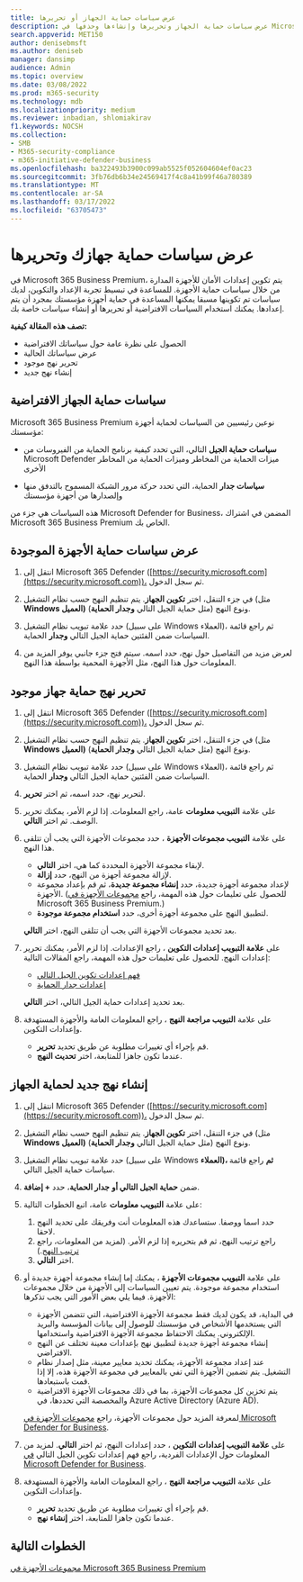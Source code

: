 ```yaml
---
title: عرض سياسات حماية الجهاز أو تحريرها
description: عرض سياسات حماية الجهاز وتحريرها وإنشاءها وحذفها في Microsoft 365 Business Premium
search.appverid: MET150
author: denisebmsft
ms.author: deniseb
manager: dansimp
audience: Admin
ms.topic: overview
ms.date: 03/08/2022
ms.prod: m365-security
ms.technology: mdb
ms.localizationpriority: medium
ms.reviewer: inbadian, shlomiakirav
f1.keywords: NOCSH
ms.collection:
- SMB
- M365-security-compliance
- m365-initiative-defender-business
ms.openlocfilehash: ba322493b3900c099ab5525f052604604ef0ac23
ms.sourcegitcommit: 3fb76db6b34e24569417f4c8a41b99f46a780389
ms.translationtype: MT
ms.contentlocale: ar-SA
ms.lasthandoff: 03/17/2022
ms.locfileid: "63705473"
---
```

# <a name="view-and-edit-your-device-protection-policies"></a>عرض سياسات حماية جهازك وتحريرها

في Microsoft 365 Business Premium، يتم تكوين إعدادات الأمان للأجهزة المدارة من خلال سياسات حماية الأجهزة. للمساعدة في تبسيط تجربة الإعداد والتكوين، لديك سياسات تم تكوينها مسبقا يمكنها المساعدة في حماية أجهزة مؤسستك بمجرد أن يتم إعدادها. يمكنك استخدام السياسات الافتراضية أو تحريرها أو إنشاء سياسات خاصة بك.

**تصف هذه المقالة كيفية:**

- الحصول على نظرة عامة حول سياساتك الافتراضية
- عرض سياساتك الحالية
- تحرير نهج موجود
- إنشاء نهج جديد

## <a name="default-device-protection-policies"></a>سياسات حماية الجهاز الافتراضية

Microsoft 365 Business Premium نوعين رئيسيين من السياسات لحماية أجهزة مؤسستك:

- **سياسات حماية الجيل** التالي، التي تحدد كيفية برنامج الحماية من الفيروسات من Microsoft Defender ميزات الحماية من المخاطر وميزات الحماية من المخاطر الأخرى

- **سياسات جدار** الحماية، التي تحدد حركة مرور الشبكة المسموح بالتدفق منها وإلصدارها من أجهزة مؤسستك

هذه السياسات هي جزء من Microsoft Defender for Business، المضمن في اشتراك Microsoft 365 Business Premium الخاص بك.

## <a name="view-your-existing-device-protection-policies"></a>عرض سياسات حماية الأجهزة الموجودة

1. انتقل إلى Microsoft 365 Defender ([https://security.microsoft.com](https://security.microsoft.com))، ثم سجل الدخول. 

2. في جزء التنقل، اختر **تكوين الجهاز**. يتم تنظيم النهج حسب نظام التشغيل (مثل **Windows العميل)** ونوع النهج (مثل حماية الجيل التالي **وجدار الحماية**). 

3. حدد علامة تبويب نظام التشغيل (على سبيل Windows العملاء)، ثم راجع قائمة السياسات ضمن الفئتين حماية الجيل التالي **وجدار** الحماية. 

4. لعرض مزيد من التفاصيل حول نهج، حدد اسمه. سيتم فتح جزء جانبي يوفر المزيد من المعلومات حول هذا النهج، مثل الأجهزة المحمية بواسطة هذا النهج.

## <a name="edit-an-existing-device-protection-policy"></a>تحرير نهج حماية جهاز موجود

1. انتقل إلى Microsoft 365 Defender ([https://security.microsoft.com](https://security.microsoft.com))، ثم سجل الدخول. 

2. في جزء التنقل، اختر **تكوين الجهاز**. يتم تنظيم النهج حسب نظام التشغيل (مثل **Windows العميل)** ونوع النهج (مثل حماية الجيل التالي **وجدار الحماية**). 

3. حدد علامة تبويب نظام التشغيل (على سبيل Windows العملاء)، ثم راجع قائمة السياسات ضمن الفئتين حماية الجيل التالي **وجدار** الحماية. 

4. لتحرير نهج، حدد اسمه، ثم اختر **تحرير**.

5. على علامة **التبويب معلومات** عامة، راجع المعلومات. إذا لزم الأمر، يمكنك تحرير الوصف. ثم اختر **التالي**.

6. على علامة **التبويب مجموعات الأجهزة** ، حدد مجموعات الأجهزة التي يجب أن تتلقى هذا النهج.  

   - لإبقاء مجموعة الأجهزة المحددة كما هي، اختر **التالي**.
   - لإزالة مجموعة أجهزة من النهج، حدد **إزالة**.
   - لإعداد مجموعة أجهزة جديدة، حدد **إنشاء مجموعة جديدة**، ثم قم بإعداد مجموعة الأجهزة. (للحصول على تعليمات حول هذه المهمة، راجع [مجموعات الأجهزة في](m365bp-device-groups-mdb.md) Microsoft 365 Business Premium.)
   - لتطبيق النهج على مجموعة أجهزة أخرى، حدد **استخدام مجموعة موجودة**.

   بعد تحديد مجموعات الأجهزة التي يجب أن تتلقى النهج، اختر **التالي**.

7. على **علامة التبويب إعدادات التكوين** ، راجع الإعدادات. إذا لزم الأمر، يمكنك تحرير إعدادات النهج. للحصول على تعليمات حول هذه المهمة، راجع المقالات التالية: 

   - [فهم إعدادات تكوين الجيل التالي](../security/defender-business/mdb-next-gen-configuration-settings.md)   
   - [إعدادات جدار الحماية](../security/defender-business/mdb-firewall.md)

   بعد تحديد إعدادات حماية الجيل التالي، اختر **التالي**.

8. على علامة **التبويب مراجعة النهج** ، راجع المعلومات العامة والأجهزة المستهدفة وإعدادات التكوين. 

   - قم بإجراء أي تغييرات مطلوبة عن طريق تحديد **تحرير**.
   - عندما تكون جاهزا للمتابعة، اختر **تحديث النهج**.

## <a name="create-a-new-device-protection-policy"></a>إنشاء نهج جديد لحماية الجهاز

1. انتقل إلى Microsoft 365 Defender ([https://security.microsoft.com](https://security.microsoft.com))، ثم سجل الدخول. 

2. في جزء التنقل، اختر **تكوين الجهاز**. يتم تنظيم النهج حسب نظام التشغيل (مثل **Windows العميل)** ونوع النهج (مثل حماية الجيل التالي **وجدار الحماية**). 

3. حدد علامة تبويب نظام التشغيل (على سبيل Windows **العملاء)، ثم** راجع قائمة سياسات حماية الجيل التالي. 

4. ضمن **حماية الجيل التالي أو** **جدار الحماية**، حدد **+ إضافة**.

5. على علامة **التبويب معلومات** عامة، اتبع الخطوات التالية:

   1. حدد اسما ووصفا. ستساعدك هذه المعلومات أنت وفريقك على تحديد النهج لاحقا.
   2. راجع ترتيب النهج، ثم قم بتحريره إذا لزم الأمر. (لمزيد من المعلومات، راجع [ترتيب النهج](../security/defender-business/mdb-policy-order.md).)
   3. اختر **التالي**. 

7. على علامة **التبويب مجموعات الأجهزة** ، يمكنك إما إنشاء مجموعة أجهزة جديدة أو استخدام مجموعة موجودة. يتم تعيين السياسات إلى الأجهزة من خلال مجموعات الأجهزة. فيما يلي بعض الأمور التي يجب تذكرها:

   - في البداية، قد يكون لديك فقط مجموعة الأجهزة الافتراضية، التي تتضمن الأجهزة التي يستخدمها الأشخاص في مؤسستك للوصول إلى بيانات المؤسسة والبريد الإلكتروني. يمكنك الاحتفاظ مجموعة الأجهزة الافتراضية واستخدامها.
   - إنشاء مجموعة أجهزة جديدة لتطبيق نهج بإعدادات معينة تختلف عن النهج الافتراضي. 
   - عند إعداد مجموعة الأجهزة، يمكنك تحديد معايير معينة، مثل إصدار نظام التشغيل. يتم تضمين الأجهزة التي تفي بالمعايير في مجموعة الأجهزة هذه، إلا إذا قمت باستبعادها. 
   - يتم تخزين كل مجموعات الأجهزة، بما في ذلك مجموعات الأجهزة الافتراضية والمخصصة التي تحددها، في Azure Active Directory (Azure AD).

   لمعرفة المزيد حول مجموعات الأجهزة، راجع [مجموعات الأجهزة في Microsoft Defender for Business](../security/defender-business/mdb-create-edit-device-groups.md).

8. على **علامة التبويب إعدادات التكوين** ، حدد إعدادات النهج، ثم اختر **التالي**. لمزيد من المعلومات حول الإعدادات الفردية، راجع فهم إعدادات تكوين الجيل التالي [في Microsoft Defender for Business](../security/defender-business/mdb-next-gen-configuration-settings.md).

9. على علامة **التبويب مراجعة النهج** ، راجع المعلومات العامة والأجهزة المستهدفة وإعدادات التكوين. 

   - قم بإجراء أي تغييرات مطلوبة عن طريق تحديد **تحرير**.
   - عندما تكون جاهزا للمتابعة، اختر **إنشاء نهج**.


## <a name="next-steps"></a>الخطوات التالية

[مجموعات الأجهزة في Microsoft 365 Business Premium](m365bp-device-groups-mdb.md)